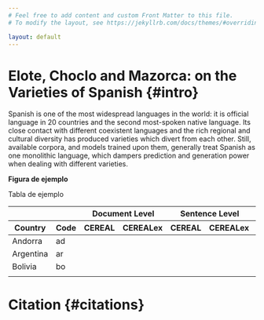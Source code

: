 ```yaml
---
# Feel free to add content and custom Front Matter to this file.
# To modify the layout, see https://jekyllrb.com/docs/themes/#overriding-theme-defaults

layout: default
---
```


# Elote, Choclo and Mazorca: on the Varieties of Spanish {#intro}

<p>Spanish is one of the most widespread languages in the world: it is official language in 20 countries and the second most-spoken native language. Its close contact with different coexistent languages and the rich regional and cultural diversity has produced varieties which divert from each other. Still, available corpora, and models trained upon them, generally treat Spanish as one monolithic language, which dampers prediction and generation power when dealing with different varieties. </p>

**Figura de ejemplo**



Tabla de ejemplo

<table id=dataDownload>
<thead>
  <tr>
    <th colspan="2"></th>
    <th colspan="2">Document Level</th>
    <th colspan="2">Sentence Level</th>
    <th colspan="2">Embeddings</th>
  </tr>
  <tr>
    <th>Country</th>    <th>Code</th>
    <th>CEREAL</th>    <th>CEREALex</th>
    <th>CEREAL</th>    <th>CEREALex</th>
    <th>CEREAL</th>    <th>CEREALex</th>
  </tr>
</thead>
<tbody>
  <tr>
    <td>Andorra</td>    <td>ad</td>    <td></td>    <td></td>    <td></td>    <td></td>    <td></td>    <td></td>
  </tr>
  <tr>
    <td>Argentina</td>  <td>ar</td>    <td></td>    <td></td>    <td></td>    <td></td>    <td></td>    <td></td>
  </tr>
  <tr>
    <td>Bolivia</td>    <td>bo</td>    <td></td>    <td></td>    <td></td>    <td></td>    <td></td>    <td></td>
  </tr>
  <tr>
    <td></td>
    <td></td>
    <td></td>
    <td></td>
    <td></td>
    <td></td>
    <td></td>
    <td></td>
  </tr>
</tbody>
</table>


# Citation {#citations}
